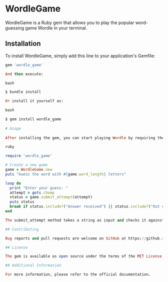 # WordleGame

WordleGame is a Ruby gem that allows you to play the popular word-guessing game Wordle in your terminal.

## Installation

To install WordleGame, simply add this line to your application's Gemfile:

```ruby
gem 'wordle_game'

And then execute:

bash

$ bundle install

Or install it yourself as:

bash

$ gem install wordle_game
 
# Usage 
 
After installing the gem, you can start playing Wordle by requiring the gem and creating an instance of the WordleGame class.

ruby

require 'wordle_game'

# Create a new game
game = WordleGame.new
puts "Guess the word with #{game.word_length} letters"

loop do
  print "Enter your guess: "
  attempt = gets.chomp
  status = game.submit_attempt(attempt)
  puts status
  break if status.include?("Answer received") || status.include?("Out of attempts")
end

The submit_attempt method takes a string as input and checks it against the hidden word. It will return feedback based on the correctness of the guess.

## Contributing

Bug reports and pull requests are welcome on GitHub at https://github.com/SebasTheOnlyOne/wordle_game.

## License

The gem is available as open source under the terms of the MIT License.

## Additional Information

For more information, please refer to the official documentation.
